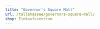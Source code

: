 ```yaml
---
title: "Governor's Square Mall"
url: /tallahassee/governors-square-mall/
shop: Einkaufszentrum
---
```

